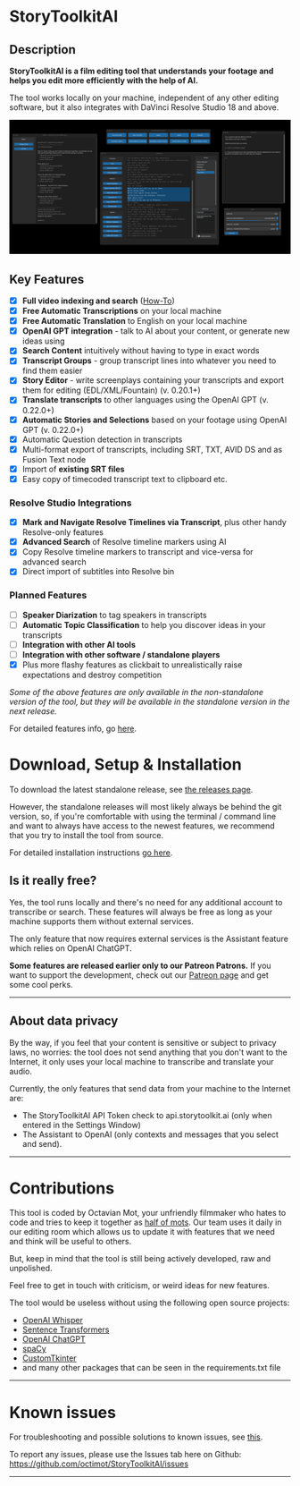 # StoryToolkitAI

## Description

**StoryToolkitAI is a film editing tool that understands your footage and helps you edit more efficiently with the help 
of AI.**

The tool works locally on your machine, independent of any other editing software, but it also integrates with DaVinci 
Resolve Studio 18 and above.

<img alt="StoryToolkitAI Interface" src="help/storytoolkitai_v0.19.0.png" width="750">

## Key Features
- [x] **Full video indexing and search** ([How-To](https://www.youtube.com/watch?v=UDwOvBqS1X8))
- [x] **Free Automatic Transcriptions** on your local machine
- [x] **Free Automatic Translation** to English on your local machine
- [x] **OpenAI GPT integration** - talk to AI about your content, or generate new ideas using
- [x] **Search Content** intuitively without having to type in exact words
- [X] **Transcript Groups** - group transcript lines into whatever you need to find them easier
- [X] **Story Editor** - write screenplays containing your transcripts and export them for editing (EDL/XML/Fountain) (v. 0.20.1+)
- [X] **Translate transcripts** to other languages using the OpenAI GPT (v. 0.22.0+)
- [X] **Automatic Stories and Selections** based on your footage using OpenAI GPT (v. 0.22.0+)
- [X] Automatic Question detection in transcripts
- [x] Multi-format export of transcripts, including SRT, TXT, AVID DS and as Fusion Text node
- [X] Import of **existing SRT files** 
- [X] Easy copy of timecoded transcript text to clipboard etc.

### Resolve Studio Integrations
- [x] **Mark and Navigate Resolve Timelines via Transcript**, plus other handy Resolve-only features
- [x] **Advanced Search** of Resolve timeline markers using AI
- [x] Copy Resolve timeline markers to transcript and vice-versa for advanced search
- [x] Direct import of subtitles into Resolve bin

### Planned Features
- [ ] **Speaker Diarization** to tag speakers in transcripts
- [ ] **Automatic Topic Classification** to help you discover ideas in your transcripts
- [ ] **Integration with other AI tools**
- [ ] **Integration with other software / standalone players**
- [X] Plus more flashy features as clickbait to unrealistically raise expectations and destroy competition

_Some of the above features are only available in the non-standalone version of the tool, but they will be available
in the standalone version in the next release._

For detailed features info, go [here](https://github.com/octimot/StoryToolkitAI/blob/main/FEATURES.md).

# Download, Setup & Installation

To download the latest standalone release, see [the releases page](https://github.com/octimot/StoryToolkitAI/releases).

However, the standalone releases will most likely always be behind the git version, so, if you're comfortable with 
using the terminal / command line and want to always have access to the newest features, we recommend that you try to 
install the tool from source.

For detailed installation instructions
[go here](https://github.com/octimot/StoryToolkitAI/blob/main/INSTALLATION.md).

## Is it really free?
Yes, the tool runs locally and there's no need for any additional account to transcribe or search. These features will
always be free as long as your machine supports them without external services. 

The only feature that now requires external services is the Assistant feature which relies on OpenAI ChatGPT.

**Some features are released earlier only to our Patreon Patrons.** If you want to support the development, 
check out our [Patreon page](https://www.patreon.com/StoryToolkitAI) and get some cool perks. 

---

## About data privacy
By the way, if you feel that your content is sensitive or subject to privacy laws, no worries: 
the tool does not send anything that you don't want to the Internet, it only uses your local machine to transcribe and 
translate your audio.

Currently, the only features that send data from your machine to the Internet are:
- The StoryToolkitAI API Token check to api.storytoolkit.ai (only when entered in the Settings Window)
- The Assistant to OpenAI (only contexts and messages that you select and send).

---

# Contributions
This tool is coded by Octavian Mot, your unfriendly filmmaker who hates to code and tries to keep it together as
[half of mots](https://mots.us). Our team uses it daily in our editing room which allows us to update it with
features that we need and think will be useful to others.

But, keep in mind that the tool is still being actively developed, raw and unpolished.

Feel free to get in touch with criticism, or weird ideas for new features. 

The tool would be useless without using the following open source projects:
- [OpenAI Whisper](https://openai.com/blog/whisper/)
- [Sentence Transformers](https://www.sbert.net/)
- [OpenAI ChatGPT](https://openai.com/blog/chat-gpt/)
- [spaCy](https://spacy.io/)
- [CustomTkinter](https://customtkinter.tomschimansky.com/)
- and many other packages that can be seen in the requirements.txt file

---

# Known issues

For troubleshooting and possible solutions to known issues, see [this](FEATURES.md#known-issues).

To report any issues, please use the Issues tab here on Github: https://github.com/octimot/StoryToolkitAI/issues

---
